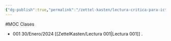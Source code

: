 ```yaml
---
{"dg-publish":true,"permalink":"/zettel-kasten/lectura-critica-para-ict/"}
---
```


#MOC 
Clases
- 001 30/Enero/2024 [[ZettelKasten/Lectura 001\|Lectura 001]] .